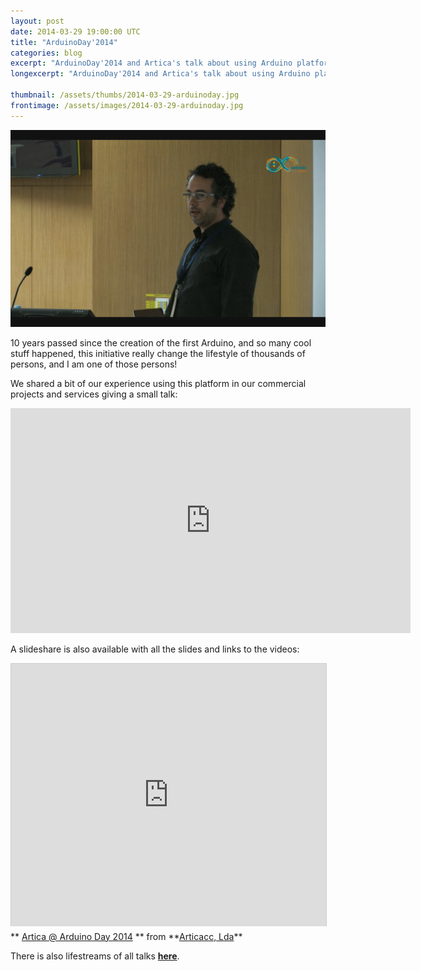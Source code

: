 ```yaml
---
layout: post
date: 2014-03-29 19:00:00 UTC
title: "ArduinoDay'2014"
categories: blog
excerpt: "ArduinoDay'2014 and Artica's talk about using Arduino platform in commercial projects"
longexcerpt: "ArduinoDay'2014 and Artica's talk about using Arduino platform in commercial projects"

thumbnail: /assets/thumbs/2014-03-29-arduinoday.jpg
frontimage: /assets/images/2014-03-29-arduinoday.jpg
---
```


![](/assets/images/2014-03-29-arduinoday1.jpg)

10 years passed since the creation of the first Arduino, and so many cool stuff happened, this initiative really change the lifestyle of thousands of persons, and I am one of those persons!

We shared a bit of our experience using this platform in our commercial projects and services giving a small talk:

<iframe src="http://new.livestream.com/accounts/2649338/events/2865719/videos/46753560/player?autoPlay=false&height=360&mute=false&width=640" width="640" height="360" frameborder="0" scrolling="no"></iframe>

A slideshare is also available with all the slides and links to the videos:

<iframe src="http://www.slideshare.net/slideshow/embed_code/32928936" width="510" height="420" frameborder="0" marginwidth="0" marginheight="0" scrolling="no" style="border:1px solid #CCC; border-width:1px 1px 0; margin-bottom:5px; max-width: 100%;" allowfullscreen> </iframe> <div style="margin-bottom:5px"> ** <a href="https://www.slideshare.net/articacc/artica-arduino-day" target="_blank">Artica @ Arduino Day 2014</a> ** from **<a href="http://www.slideshare.net/articacc" target="_blank">Articacc, Lda</a>** </div>

There is also lifestreams of all talks <a href="http://new.livestream.com/accounts/2649338/events/2865719">**here**</a>.
